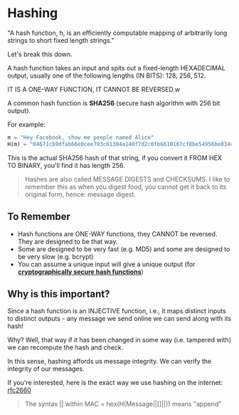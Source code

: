 # Hashing

"A hash function, h, is an efficiently computable mapping of arbitrarily long strings to short fixed length strings."

Let's break this down.

A hash function takes an input and spits out a fixed-length HEXADECIMAL output, usually one of the following lengths (IN BITS): 128, 256, 512.

IT IS A ONE-WAY FUNCTION, IT CANNOT BE REVERSED.w

A common hash function is **SHA256** (secure hash algorithm with 256 bit output).

For example:

```python
m = "Hey Facebook, show me people named Alice"
H(m) = "04671cb9dfab66e0cee793c61384a140f7d2c0fb6610167cf8be54956be034c7"
```

This is the actual SHA256 hash of that string, if you convert it FROM HEX TO BINARY, you'll find it has length 256.

> Hashes are also called MESSAGE DIGESTS and CHECKSUMS. I like to remember this as when you digest food, you cannot get it back to its original form, hence: message digest.

## To Remember

* Hash functions are ONE-WAY functions, they CANNOT be reversed. They are designed to be that way.
* Some are designed to be very fast (e.g. MD5) and some are designed to be very slow (e.g. bcrypt)
* You can assume a unique input will give a unique output (for [**cryptographically secure hash functions**](https://en.wikipedia.org/wiki/Cryptographic_hash_function))

## Why is this important?

Since a hash function is an INJECTIVE function, i.e., it maps distinct inputs to distinct outputs - any message we send online we can send along with its hash!

Why? Well, that way if it has been changed in some way (i.e. tampered with) we can recompute the hash and check. 

In this sense, hashing affords us message integrity. We can verify the integrity of our messages.

If you're interested, here is the exact way we use hashing on the internet: [rfc2660](https://datatracker.ietf.org/doc/html/rfc2660#section-2.4.5)

> The syntax || within MAC = hex(H(Message||[<time>]||<shared key>)) means "append"